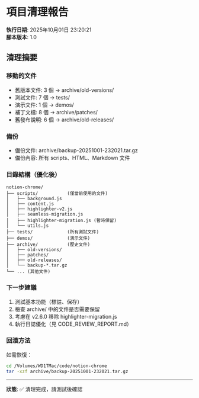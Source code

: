 # 項目清理報告

**執行日期**: 2025年10月01日 23:20:21  
**腳本版本**: 1.0

## 清理摘要

### 移動的文件
- 舊版本文件: 3 個 → archive/old-versions/
- 測試文件: 7 個 → tests/
- 演示文件: 1 個 → demos/
- 補丁文檔: 8 個 → archive/patches/
- 舊發布說明: 6 個 → archive/old-releases/

### 備份
- 備份文件: archive/backup-20251001-232021.tar.gz
- 備份內容: 所有 scripts、HTML、Markdown 文件

### 目錄結構（優化後）
```
notion-chrome/
├── scripts/           (僅當前使用的文件)
│   ├── background.js
│   ├── content.js
│   ├── highlighter-v2.js
│   ├── seamless-migration.js
│   ├── highlighter-migration.js (暫時保留)
│   └── utils.js
├── tests/             (所有測試文件)
├── demos/             (演示文件)
├── archive/           (歷史文件)
│   ├── old-versions/
│   ├── patches/
│   ├── old-releases/
│   └── backup-*.tar.gz
└── ... (其他文件)
```

### 下一步建議
1. 測試基本功能（標註、保存）
2. 檢查 archive/ 中的文件是否需要保留
3. 考慮在 v2.6.0 移除 highlighter-migration.js
4. 執行日誌優化（見 CODE_REVIEW_REPORT.md）

### 回滾方法
如需恢復：
```bash
cd /Volumes/WD1TMac/code/notion-chrome
tar -xzf archive/backup-20251001-232021.tar.gz
```

---
**狀態**: ✅ 清理完成，請測試後確認
